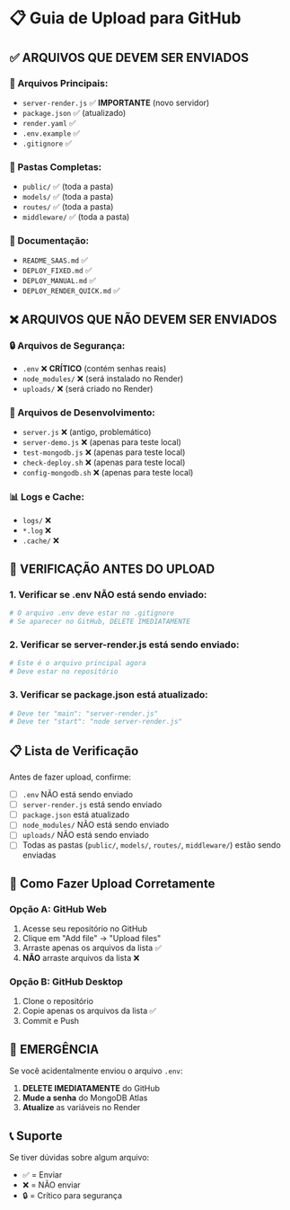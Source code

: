 # 📋 Guia de Upload para GitHub

## ✅ ARQUIVOS QUE DEVEM SER ENVIADOS

### 📁 Arquivos Principais:
- `server-render.js` ✅ **IMPORTANTE** (novo servidor)
- `package.json` ✅ (atualizado)
- `render.yaml` ✅
- `.env.example` ✅
- `.gitignore` ✅

### 📁 Pastas Completas:
- `public/` ✅ (toda a pasta)
- `models/` ✅ (toda a pasta)
- `routes/` ✅ (toda a pasta)
- `middleware/` ✅ (toda a pasta)

### 📁 Documentação:
- `README_SAAS.md` ✅
- `DEPLOY_FIXED.md` ✅
- `DEPLOY_MANUAL.md` ✅
- `DEPLOY_RENDER_QUICK.md` ✅

## ❌ ARQUIVOS QUE NÃO DEVEM SER ENVIADOS

### 🔒 Arquivos de Segurança:
- `.env` ❌ **CRÍTICO** (contém senhas reais)
- `node_modules/` ❌ (será instalado no Render)
- `uploads/` ❌ (será criado no Render)

### 🔧 Arquivos de Desenvolvimento:
- `server.js` ❌ (antigo, problemático)
- `server-demo.js` ❌ (apenas para teste local)
- `test-mongodb.js` ❌ (apenas para teste local)
- `check-deploy.sh` ❌ (apenas para teste local)
- `config-mongodb.sh` ❌ (apenas para teste local)

### 📊 Logs e Cache:
- `logs/` ❌
- `*.log` ❌
- `.cache/` ❌

## 🚨 VERIFICAÇÃO ANTES DO UPLOAD

### 1. Verificar se .env NÃO está sendo enviado:
```bash
# O arquivo .env deve estar no .gitignore
# Se aparecer no GitHub, DELETE IMEDIATAMENTE
```

### 2. Verificar se server-render.js está sendo enviado:
```bash
# Este é o arquivo principal agora
# Deve estar no repositório
```

### 3. Verificar se package.json está atualizado:
```bash
# Deve ter "main": "server-render.js"
# Deve ter "start": "node server-render.js"
```

## 📋 Lista de Verificação

Antes de fazer upload, confirme:

- [ ] `.env` NÃO está sendo enviado
- [ ] `server-render.js` está sendo enviado
- [ ] `package.json` está atualizado
- [ ] `node_modules/` NÃO está sendo enviado
- [ ] `uploads/` NÃO está sendo enviado
- [ ] Todas as pastas (`public/`, `models/`, `routes/`, `middleware/`) estão sendo enviadas

## 🔧 Como Fazer Upload Corretamente

### Opção A: GitHub Web
1. Acesse seu repositório no GitHub
2. Clique em "Add file" → "Upload files"
3. Arraste apenas os arquivos da lista ✅
4. **NÃO** arraste arquivos da lista ❌

### Opção B: GitHub Desktop
1. Clone o repositório
2. Copie apenas os arquivos da lista ✅
3. Commit e Push

## 🚨 EMERGÊNCIA

Se você acidentalmente enviou o arquivo `.env`:
1. **DELETE IMEDIATAMENTE** do GitHub
2. **Mude a senha** do MongoDB Atlas
3. **Atualize** as variáveis no Render

## 📞 Suporte

Se tiver dúvidas sobre algum arquivo:
- ✅ = Enviar
- ❌ = NÃO enviar
- 🔒 = Crítico para segurança 